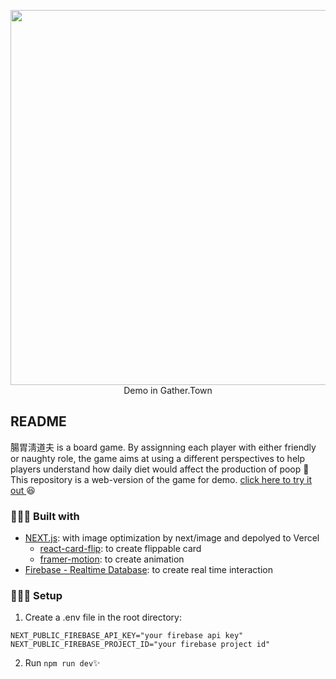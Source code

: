 <p align="center">
  <img src="demo.gif" width="600" >
  Demo in Gather.Town
</p>

## README
腸胃淸道夫 is a board game. By assignning each player with either friendly or naughty role, the game aims at using a different perspectives to help players understand how daily diet would affect the production of poop 💩  This repository is a web-version of the game for demo. [click here to try it out ](https://card-game-three.vercel.app/) 😆


### 👷🏻‍♀️ Built with
* [NEXT.js](https://nextjs.org/): with image optimization by next/image and depolyed to Vercel
  * [react-card-flip](https://github.com/AaronCCWong/react-card-flip): to create flippable card
  * [framer-motion](https://www.framer.com/motion/): to create animation 
* [Firebase - Realtime Database](https://firebase.google.com/products/realtime-database?gclid=Cj0KCQjw5uWGBhCTARIsAL70sLKo0T-JG_SZloOtyD3EsDHui0EcC_WoK2k5U7nyZA6vTMmkzANna6MaAhukEALw_wcB&gclsrc=aw.ds): to create real time interaction


### 👩🏻‍💻 Setup
1. Create a .env file in the root directory: 
```
NEXT_PUBLIC_FIREBASE_API_KEY="your firebase api key"
NEXT_PUBLIC_FIREBASE_PROJECT_ID="your firebase project id"
```
2. Run `npm run dev`✨

